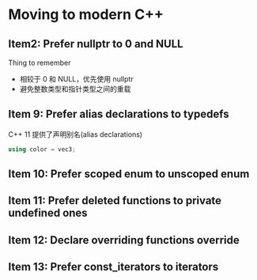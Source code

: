 # Moving to modern C++

## Item2: Prefer nullptr to 0 and NULL

Thing to remember

- 相较于 0 和 NULL，优先使用 nullptr
- 避免整数类型和指针类型之间的重载

## Item 9: Prefer alias declarations to typedefs

C++ 11 提供了声明别名(alias declarations)

```cpp
using color = vec3;
```

## Item 10: Prefer scoped enum to unscoped enum

## Item 11: Prefer deleted functions to private undefined ones

## Item 12: Declare overriding functions override

## Item 13: Prefer const_iterators to iterators
